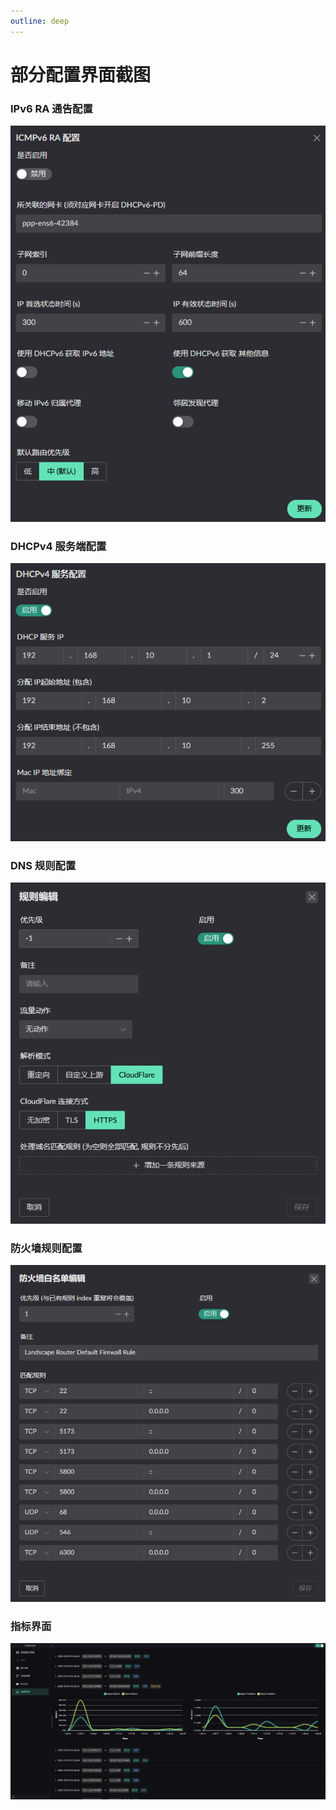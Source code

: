 ```yaml
---
outline: deep
---
```


# 部分配置界面截图

### IPv6 RA 通告配置
![](./images/ipv6_ra.png)

### DHCPv4 服务端配置
![](./images/dhcpv4_server_config.png)

### DNS 规则配置
![](./images/dns/dns_config.png)

### 防火墙规则配置
![](./images/firewall/whitelist.png)

### 指标界面
![](./images/metric/metric.png)

